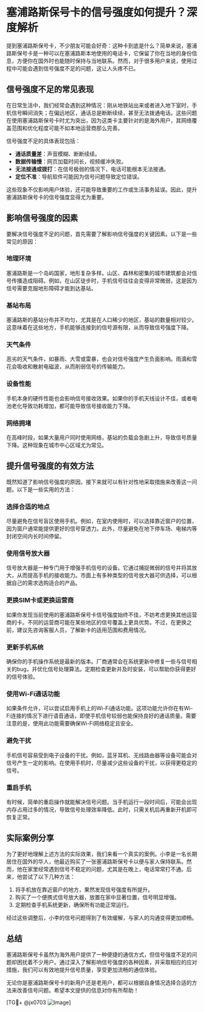 # 塞浦路斯保号卡的信号强度如何提升？深度解析

提到塞浦路斯保号卡，不少朋友可能会好奇：这种卡到底是什么？简单来说，塞浦路斯保号卡是一种可以在塞浦路斯本地使用的电话卡，它保留了你在当地的身份信息，方便你在国外时也能随时保持与当地联系。然而，对于很多用户来说，使用过程中可能会遇到信号强度不足的问题，这让人头疼不已。

## 信号强度不足的常见表现

在日常生活中，我们经常会遇到这种情况：刚从地铁站出来或者进入地下室时，手机信号瞬间消失；在偏远地区，通话总是断断续续，甚至无法拨通电话。这些问题在使用塞浦路斯保号卡时尤为突出，因为这类卡主要针对的是海外用户，其网络覆盖范围和优化程度可能不如本地运营商那么完善。

信号强度不足的具体表现包括：
- **通话质量差**：声音模糊、断断续续。
- **数据传输慢**：网页加载时间长，视频缓冲失败。
- **无法接通或拨打**：在信号极弱的情况下，电话可能根本无法接通。
- **定位不准**：导航软件可能因为信号问题导致定位错误。

这些现象不仅影响用户体验，还可能导致重要的工作或生活事务延误。因此，提升塞浦路斯保号卡的信号强度显得尤为重要。

## 影响信号强度的因素

要解决信号强度不足的问题，首先需要了解影响信号强度的关键因素。以下是一些常见的原因：

### 地理环境
塞浦路斯是一个岛屿国家，地形复杂多样。山区、森林和密集的城市建筑都会对信号传播造成阻碍。例如，在山区徒步时，手机信号往往会变得非常微弱，这是因为信号需要克服地形障碍才能到达基站。

### 基站布局
塞浦路斯的基站分布并不均匀，尤其是在人口稀少的地区，基站的数量相对较少。这意味着在这些地方，手机能够连接到的信号源有限，从而导致信号强度下降。

### 天气条件
恶劣的天气条件，如暴雨、大雪或雷暴，也会对信号强度产生负面影响。雨滴和雪花会吸收和散射电磁波，从而削弱信号的传输能力。

### 设备性能
手机本身的硬件性能也会影响信号接收效果。如果你的手机天线设计不佳，或者电池老化导致功耗增加，都可能导致信号接收能力下降。

### 网络拥堵
在高峰时段，如果大量用户同时使用网络，基站的负载会急剧上升，导致信号质量下降。这种现象在城市中心区域尤为常见。

## 提升信号强度的有效方法

既然知道了影响信号强度的原因，接下来就可以有针对性地采取措施来改善这一问题。以下是一些实用的方法：

### 选择合适的地点
尽量避免在信号盲区使用手机。例如，在室内使用时，可以选择靠近窗户的位置，因为窗户通常能提供更好的信号穿透力。此外，尽量避免在地下停车场、电梯内等封闭空间内长时间停留。

### 使用信号放大器
信号放大器是一种专门用于增强手机信号的设备。它通过捕捉微弱的信号并将其放大，从而提高手机的接收能力。市面上有多种类型的信号放大器可供选择，可以根据自己的需求选购适合的产品。

### 更换SIM卡或更换运营商
如果你发现当前使用的塞浦路斯保号卡信号强度始终不佳，不妨考虑更换其他运营商的卡。不同的运营商可能在某些地区的信号覆盖上更具优势。不过，在更换之前，建议先咨询客服人员，了解新卡的适用范围和费用情况。

### 更新手机系统
确保你的手机操作系统是最新的版本。厂商通常会在系统更新中修复一些与信号相关的bug，并优化信号处理算法。定期检查更新并及时安装，可以帮助你获得更好的信号体验。

### 使用Wi-Fi通话功能
如果条件允许，可以尝试启用手机上的Wi-Fi通话功能。这项功能允许你在有Wi-Fi连接的情况下进行语音通话，即使手机信号较弱也能保持良好的通话质量。需要注意的是，使用此功能需要确保Wi-Fi网络稳定且安全。

### 避免干扰
手机信号容易受到电子设备的干扰。例如，蓝牙耳机、无线路由器等设备可能会对信号产生一定的影响。在使用手机时，尽量减少这些设备的干扰，以获得更稳定的信号。

### 重启手机
有时候，简单的重启操作就能解决信号问题。当手机运行一段时间后，可能会出现内存占用过多的情况，导致信号处理效率降低。此时，只需关机后再重新开机即可恢复正常。

## 实际案例分享

为了更好地理解上述方法的实际效果，我们来看一个真实的案例。小李是一名长期居住在国外的华人，他最近购买了一张塞浦路斯保号卡以便与家人保持联系。然而，他在家里经常遇到信号不稳定的问题，尤其是在晚上，电话常常打不通。后来，他尝试了以下几种方法：

1. 将手机放在靠近窗户的地方，果然发现信号强度有所提升。
2. 购买了一个便携式信号放大器，放置在家中显著位置，信号明显增强。
3. 定期检查手机系统更新，确保所有功能正常运行。

经过这些调整后，小李的信号问题得到了有效缓解，与家人的沟通变得更加顺畅。

## 总结

塞浦路斯保号卡虽然为海外用户提供了一种便捷的通信方式，但信号强度不足的问题却困扰着不少用户。通过深入了解影响信号强度的各种因素，并采取相应的应对措施，我们可以有效地提升信号质量，享受更加流畅的通信体验。

无论你是塞浦路斯保号卡的新用户还是老用户，都可以根据自身情况选择合适的方法来改善信号问题。希望本文提供的信息对你有所帮助！

[TG💪+ @jx0703 ![Image](https://github.com/user-attachments/assets/dbca1d08-cadb-493c-b0ec-ad6f7a83f270)]